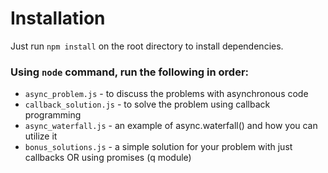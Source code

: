 # Installation
Just run `npm install` on the root directory to install dependencies.

### Using `node` command, run the following in order:
* `async_problem.js` - to discuss the problems with asynchronous code
* `callback_solution.js` - to solve the problem using callback programming
* `async_waterfall.js` - an example of async.waterfall() and how you can utilize it
* `bonus_solutions.js` - a simple solution for your problem with just callbacks OR using promises (q module)